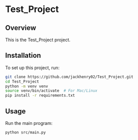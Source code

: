 # Test_Project

## Overview
This is the Test_Project project.

## Installation
To set up this project, run:
```bash
git clone https://github.com/jackhenry02/Test_Project.git
cd Test_Project
python -m venv venv
source venv/bin/activate  # For Mac/Linux
pip install -r requirements.txt
```

## Usage
Run the main program:
```bash
python src/main.py
```
